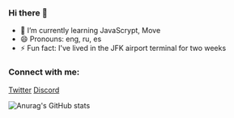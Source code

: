 ### Hi there 👋

<!--
**valpako/valpako** is a ✨ _special_ ✨ repository because its `README.md` (this file) appears on your GitHub profile.

Here are some ideas to get you started:

- 🔭 I’m currently working on ...
- 🌱 I’m currently learning ...
- 👯 I’m looking to collaborate on ...
- 🤔 I’m looking for help with ...
- 💬 Ask me about ...
- 📫 How to reach me: ...
- 😄 Pronouns: ...
- ⚡ Fun fact: ...
-->

- 🌱 I’m currently learning JavaScrypt, Move
- 😄 Pronouns: eng, ru, es 
- ⚡ Fun fact: I've lived in the JFK airport terminal for two weeks

### Connect with me:
[Twitter](https://twitter.com/valpako)  [Discord](https://discord.com/users/818719088528457748)


![Anurag's GitHub stats](https://github-readme-stats.vercel.app/api?username=valpako&theme=cobalt&show_icons=true)

<!--
[![Top Langs](https://github-readme-stats.vercel.app/api/top-langs/?username=valpako&layout=compact)](https://github.com/valpako/github-readme-stats)
-->
